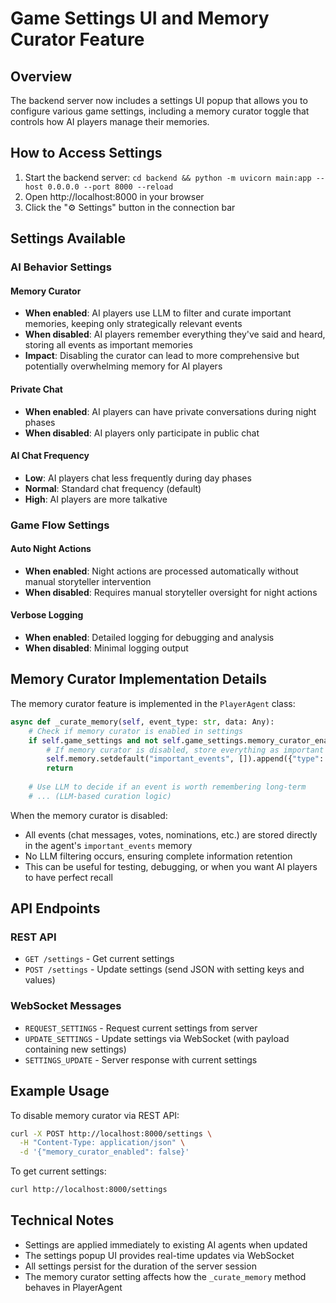 # Game Settings UI and Memory Curator Feature

## Overview

The backend server now includes a settings UI popup that allows you to configure various game settings, including a memory curator toggle that controls how AI players manage their memories.

## How to Access Settings

1. Start the backend server: `cd backend && python -m uvicorn main:app --host 0.0.0.0 --port 8000 --reload`
2. Open http://localhost:8000 in your browser
3. Click the "⚙️ Settings" button in the connection bar

## Settings Available

### AI Behavior Settings

#### Memory Curator
- **When enabled**: AI players use LLM to filter and curate important memories, keeping only strategically relevant events
- **When disabled**: AI players remember everything they've said and heard, storing all events as important memories
- **Impact**: Disabling the curator can lead to more comprehensive but potentially overwhelming memory for AI players

#### Private Chat
- **When enabled**: AI players can have private conversations during night phases
- **When disabled**: AI players only participate in public chat

#### AI Chat Frequency
- **Low**: AI players chat less frequently during day phases
- **Normal**: Standard chat frequency (default)
- **High**: AI players are more talkative

### Game Flow Settings

#### Auto Night Actions
- **When enabled**: Night actions are processed automatically without manual storyteller intervention
- **When disabled**: Requires manual storyteller oversight for night actions

#### Verbose Logging
- **When enabled**: Detailed logging for debugging and analysis
- **When disabled**: Minimal logging output

## Memory Curator Implementation Details

The memory curator feature is implemented in the `PlayerAgent` class:

```python
async def _curate_memory(self, event_type: str, data: Any):
    # Check if memory curator is enabled in settings
    if self.game_settings and not self.game_settings.memory_curator_enabled:
        # If memory curator is disabled, store everything as important
        self.memory.setdefault("important_events", []).append({"type": event_type, "data": data})
        return
    
    # Use LLM to decide if an event is worth remembering long-term
    # ... (LLM-based curation logic)
```

When the memory curator is disabled:
- All events (chat messages, votes, nominations, etc.) are stored directly in the agent's `important_events` memory
- No LLM filtering occurs, ensuring complete information retention
- This can be useful for testing, debugging, or when you want AI players to have perfect recall

## API Endpoints

### REST API
- `GET /settings` - Get current settings
- `POST /settings` - Update settings (send JSON with setting keys and values)

### WebSocket Messages
- `REQUEST_SETTINGS` - Request current settings from server
- `UPDATE_SETTINGS` - Update settings via WebSocket (with payload containing new settings)
- `SETTINGS_UPDATE` - Server response with current settings

## Example Usage

To disable memory curator via REST API:
```bash
curl -X POST http://localhost:8000/settings \
  -H "Content-Type: application/json" \
  -d '{"memory_curator_enabled": false}'
```

To get current settings:
```bash
curl http://localhost:8000/settings
```

## Technical Notes

- Settings are applied immediately to existing AI agents when updated
- The settings popup UI provides real-time updates via WebSocket
- All settings persist for the duration of the server session
- The memory curator setting affects how the `_curate_memory` method behaves in PlayerAgent 